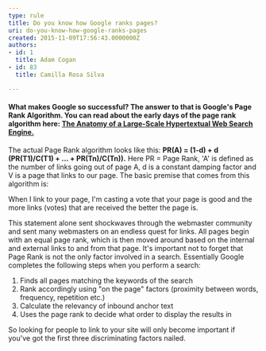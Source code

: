 ```yaml
---
type: rule
title: Do you know how Google ranks pages?
uri: do-you-know-how-google-ranks-pages
created: 2015-11-09T17:56:43.0000000Z
authors:
- id: 1
  title: Adam Cogan
- id: 83
  title: Camilla Rosa Silva

---
```


#### What makes Google so successful? The answer to that is Google's Page Rank Algorithm. You can read about the early days of the page rank algorithm here: [The Anatomy of a Large-Scale Hypertextual Web Search Engine.](http&#58;//infolab.stanford.edu/~backrub/google.html)



The actual Page Rank algorithm looks like this: **PR(A) = (1-d) + d (PR(T1)/C(T1) + … + PR(Tn)/C(Tn)).** Here PR = Page Rank, 'A' is defined as the number of links going out of page A, d is a constant damping factor and V is a page that links to our page.
The basic premise that comes from this algorithm is:


When I link to your page, I'm casting a vote that your page is good and the more links (votes) that are received the better the page is.
 
This statement alone sent shockwaves through the webmaster community and sent many webmasters on an endless quest for links. All pages begin with an equal page rank, which is then moved around based on the internal and external links to and from that page.
It's important not to forget that Page Rank is not the only factor involved in a search. Essentially Google completes the following steps when you perform a search:

1. Finds all pages matching the keywords of the search
2. Rank accordingly using "on the page" factors (proximity between words, frequency, repetition etc.)
3. Calculate the relevancy of inbound anchor text
4. Uses the page rank to decide what order to display the results in

So looking for people to link to your site will only become important if you've got the first three discriminating factors nailed.
